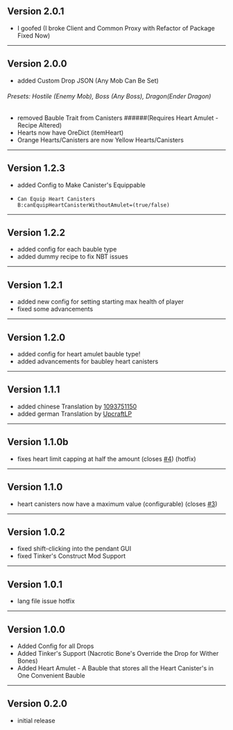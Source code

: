 Version 2.0.1
--------------------------------------------------
- I goofed (I broke Client and Common Proxy with Refactor of Package Fixed Now)
--------------------------------------------------
Version 2.0.0
--------------------------------------------------
- added Custom Drop JSON (Any Mob Can Be Set)  
###### Presets: Hostile (Enemy Mob), Boss (Any Boss), Dragon(Ender Dragon)  
- removed Bauble Trait from Canisters 
######(Requires Heart Amulet - Recipe Altered)
- Hearts now have OreDict (itemHeart)
- Orange Hearts/Canisters are now Yellow Hearts/Canisters
--------------------------------------------------
Version 1.2.3
--------------------------------------------------

- added Config to Make Canister's Equippable
-     Can Equip Heart Canisters
      B:canEquipHeartCanisterWithoutAmulet=(true/false) 
---------------------------------------------------
Version 1.2.2
---------------------------------------------------
- added config for each bauble type 
- added dummy recipe to fix NBT issues
-----------------------------------------------------
Version 1.2.1
------------------------------------------------------
- added new config for setting starting max health of player
- fixed some advancements
------------------------------------------------------
Version 1.2.0
------------------------------------------------------
- added config for heart amulet bauble type!   
- added advancements for baubley heart canisters

------------------------------------------------------
Version 1.1.1
------------------------------------------------------
- added chinese Translation by [1093751150](https://minecraft.curseforge.com/members/1093751150 "CurseForge Page")
- added german Translation by [UpcraftLP](https://github.com/upcraftlp "GitHub")

------------------------------------------------------
Version 1.1.0b
------------------------------------------------------
- fixes heart limit capping at half the amount (closes [#4](https://github.com/EmoKiba/Baubley-Heart-Canisters/issues/4)) (hotfix)

------------------------------------------------------
Version 1.1.0
------------------------------------------------------
- heart canisters now have a maximum value (configurable) (closes [#3](https://github.com/EmoKiba/Baubley-Heart-Canisters/issues/3))

------------------------------------------------------
Version 1.0.2
------------------------------------------------------
- fixed shift-clicking into the pendant GUI
- fixed Tinker's Construct Mod Support

------------------------------------------------------
Version 1.0.1
------------------------------------------------------
- lang file issue hotfix
------------------------------------------------------
Version 1.0.0
------------------------------------------------------
- Added Config for all Drops
- Added Tinker's Support (Nacrotic Bone's Override the Drop for Wither Bones)
- Added Heart Amulet - A Bauble that stores all the Heart Canister's in One Convenient Bauble

------------------------------------------------------
Version 0.2.0
------------------------------------------------------
- initial release
